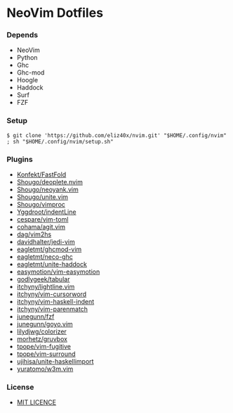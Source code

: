 NeoVim Dotfiles
====

### Depends

- NeoVim
- Python
- Ghc
- Ghc-mod
- Hoogle
- Haddock
- Surf
- FZF

### Setup
  
`
$ git clone 'https://github.com/eliz40x/nvim.git' "$HOME/.config/nvim" ; sh "$HOME/.config/nvim/setup.sh" 
`
### Plugins

- [Konfekt/FastFold           ](https://github.com/Konfekt/FastFold)
- [Shougo/deoplete.nvim       ](https://github.com/Shougo/deoplete.nvim)
- [Shougo/neoyank.vim         ](https://github.com/Shougo/neoyank.vim)
- [Shougo/unite.vim           ](https://github.com/Shougo/unite.vim)
- [Shougo/vimproc             ](https://github.com/Shougo/vimproc)
- [Yggdroot/indentLine        ](https://github.com/Yggdroot/indentLine)
- [cespare/vim-toml           ](https://github.com/cespare/vim-toml)
- [cohama/agit.vim            ](https://github.com/cohama/agit.vim)
- [dag/vim2hs                 ](https://github.com/dag/vim2hs)
- [davidhalter/jedi-vim       ](https://github.com/davidhalter/jedi-vim)
- [eagletmt/ghcmod-vim        ](https://github.com/eagletmt/ghcmod-vim)
- [eagletmt/neco-ghc          ](https://github.com/eagletmt/neco-ghc)
- [eagletmt/unite-haddock     ](https://github.com/eagletmt/unite-haddock)
- [easymotion/vim-easymotion  ](https://github.com/easymotion/vim-easymotion)
- [godlygeek/tabular          ](https://github.com/godlygeek/tabular)
- [itchyny/lightline.vim      ](https://github.com/itchyny/lightline.vim)
- [itchyny/vim-cursorword     ](https://github.com/itchyny/vim-cursorword)
- [itchyny/vim-haskell-indent ](https://github.com/itchyny/vim-haskell-indent)
- [itchyny/vim-parenmatch     ](https://github.com/itchyny/vim-parenmatch)
- [junegunn/fzf               ](https://github.com/junegunn/fzf)
- [junegunn/goyo.vim          ](https://github.com/junegunn/goyo.vim)
- [lilydjwg/colorizer         ](https://github.com/lilydjwg/colorizer)
- [morhetz/gruvbox            ](https://github.com/morhetz/gruvbox)
- [tpope/vim-fugitive         ](https://github.com/tpope/vim-fugitive)
- [tpope/vim-surround         ](https://github.com/tpope/vim-surround)
- [ujihisa/unite-haskellimport](https://github.com/ujihisa/unite-haskellimport)
- [yuratomo/w3m.vim           ](https://github.com/yuratomo/w3m.vim)

### License

- [MIT LICENCE](https://github.com/eliz40x/nvim/blob/master/LICENSE)
